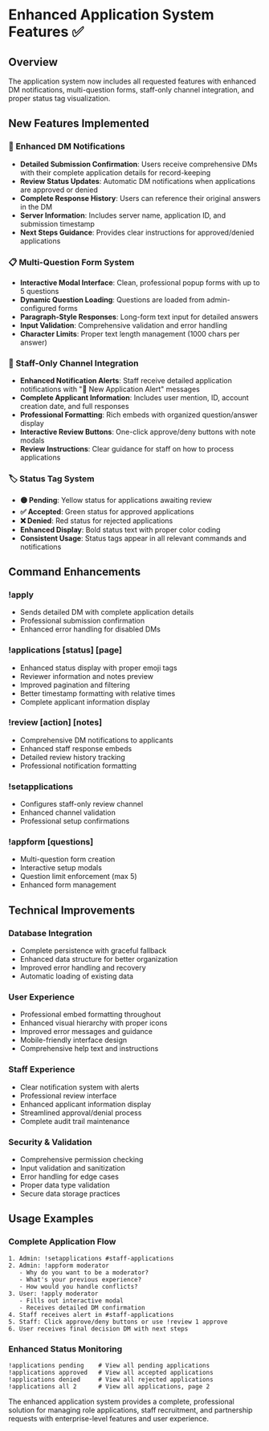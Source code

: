 # Enhanced Application System Features ✅

## Overview
The application system now includes all requested features with enhanced DM notifications, multi-question forms, staff-only channel integration, and proper status tag visualization.

## New Features Implemented

### 📱 Enhanced DM Notifications
- **Detailed Submission Confirmation**: Users receive comprehensive DMs with their complete application details for record-keeping
- **Review Status Updates**: Automatic DM notifications when applications are approved or denied
- **Complete Response History**: Users can reference their original answers in the DM
- **Server Information**: Includes server name, application ID, and submission timestamp
- **Next Steps Guidance**: Provides clear instructions for approved/denied applications

### 📋 Multi-Question Form System
- **Interactive Modal Interface**: Clean, professional popup forms with up to 5 questions
- **Dynamic Question Loading**: Questions are loaded from admin-configured forms
- **Paragraph-Style Responses**: Long-form text input for detailed answers
- **Input Validation**: Comprehensive validation and error handling
- **Character Limits**: Proper text length management (1000 chars per answer)

### 🏢 Staff-Only Channel Integration
- **Enhanced Notification Alerts**: Staff receive detailed application notifications with "🔔 New Application Alert" messages
- **Complete Applicant Information**: Includes user mention, ID, account creation date, and full responses
- **Professional Formatting**: Rich embeds with organized question/answer display
- **Interactive Review Buttons**: One-click approve/deny buttons with note modals
- **Review Instructions**: Clear guidance for staff on how to process applications

### 🏷️ Status Tag System
- **🟡 Pending**: Yellow status for applications awaiting review
- **✅ Accepted**: Green status for approved applications  
- **❌ Denied**: Red status for rejected applications
- **Enhanced Display**: Bold status text with proper color coding
- **Consistent Usage**: Status tags appear in all relevant commands and notifications

## Command Enhancements

### !apply <type>
- Sends detailed DM with complete application details
- Professional submission confirmation
- Enhanced error handling for disabled DMs

### !applications [status] [page]
- Enhanced status display with proper emoji tags
- Reviewer information and notes preview
- Improved pagination and filtering
- Better timestamp formatting with relative times
- Complete applicant information display

### !review <id> [action] [notes]
- Comprehensive DM notifications to applicants
- Enhanced staff response embeds
- Detailed review history tracking
- Professional notification formatting

### !setapplications <channel>
- Configures staff-only review channel
- Enhanced channel validation
- Professional setup confirmations

### !appform <type> [questions]
- Multi-question form creation
- Interactive setup modals
- Question limit enforcement (max 5)
- Enhanced form management

## Technical Improvements

### Database Integration
- Complete persistence with graceful fallback
- Enhanced data structure for better organization
- Improved error handling and recovery
- Automatic loading of existing data

### User Experience
- Professional embed formatting throughout
- Enhanced visual hierarchy with proper icons
- Improved error messages and guidance
- Mobile-friendly interface design
- Comprehensive help text and instructions

### Staff Experience
- Clear notification system with alerts
- Professional review interface
- Enhanced applicant information display
- Streamlined approval/denial process
- Complete audit trail maintenance

### Security & Validation
- Comprehensive permission checking
- Input validation and sanitization
- Error handling for edge cases
- Proper data type validation
- Secure data storage practices

## Usage Examples

### Complete Application Flow
```
1. Admin: !setapplications #staff-applications
2. Admin: !appform moderator
   - Why do you want to be a moderator?
   - What's your previous experience?
   - How would you handle conflicts?
3. User: !apply moderator
   - Fills out interactive modal
   - Receives detailed DM confirmation
4. Staff receives alert in #staff-applications
5. Staff: Click approve/deny buttons or use !review 1 approve
6. User receives final decision DM with next steps
```

### Enhanced Status Monitoring
```
!applications pending    # View all pending applications
!applications approved   # View all accepted applications
!applications denied     # View all rejected applications
!applications all 2      # View all applications, page 2
```

The enhanced application system provides a complete, professional solution for managing role applications, staff recruitment, and partnership requests with enterprise-level features and user experience.